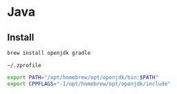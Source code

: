 # Java

## Install

```bash
brew install openjdk gradle
```

`~/.zprofile`

```zsh
export PATH="/opt/homebrew/opt/openjdk/bin:$PATH"
export CPPFLAGS="-I/opt/homebrew/opt/openjdk/include"
```
